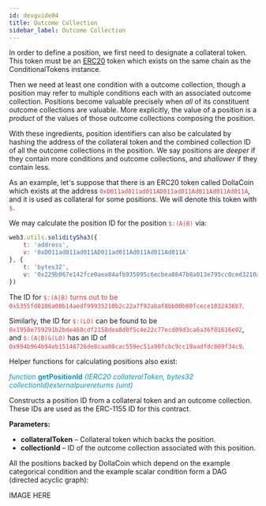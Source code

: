 ```yaml
---
id: devguide04
title: Outcome Collection
sidebar_label: Outcome Collection
---
```

In order to define a position, we first need to designate a collateral
token. This token must be an
[ERC20](https://theethereum.wiki/w/index.php/ERC20_Token_Standard) token
which exists on the same chain as the ConditionalTokens instance.

Then we need at least one condition with a outcome collection, though a
position may refer to multiple conditions each with an associated
outcome collection. Positions become valuable precisely when *all* of
its constituent outcome collections are valuable. More explicitly, the
value of a position is a *product* of the values of those outcome
collections composing the position.

With these ingredients, position identifiers can also be calculated by
hashing the address of the collateral token and the combined collection
ID of all the outcome collections in the position. We say positions are
*deeper* if they contain more conditions and outcome collections, and
*shallower* if they contain less.

As an example, let's suppose that there is an ERC20 token called
DollaCoin which exists at the address
<span style="color:#DB3A3D">`0xD011ad011ad011AD011ad011Ad011Ad011Ad011A`</span>, and it is used as
collateral for some positions. We will denote this token with <span style="color:#DB3A3D">`$`</span>.

We may calculate the position ID for the position <span style="color:#DB3A3D">`$:(A|B)`</span> via:

``` js
web3.utils.soliditySha3({
    t: 'address',
    v: '0xD011ad011ad011AD011ad011Ad011Ad011Ad011A'
}, {
    t: 'bytes32',
    v: '0x229b067e142fce0aea84afb935095c6ecbea8647b8a013e795cc0ced3210a3d5'
})
```

The ID for <span style="color:#DB3A3D">`$:(A|B)` turns out to be
<span style="color:#DB3A3D">`0x5355fd8106a08b14aedf99935210b2c22a7f92abaf8bb00b60fcece1032436b7`.

Similarly, the ID for <span style="color:#DB3A3D">`$:(LO)`</span> can be found to be
<span style="color:#DB3A3D">`0x1958e759291b2bde460cdf2158dea8d0f5c4e22c77ecd09d3ca6a36f01616e02`</span>,
and <span style="color:#DB3A3D">`$:(A|B)&(LO)`</span> has an ID of
<span style="color:#DB3A3D">`0x994b964b94eb15148726de8caa08cac559ec51a90fcbc9cc19aadfdc809f34c9`</span>.

Helper functions for calculating positions also exist:

<span style="color:#009cb4">*function* **getPositionId** *(IERC20 collateralToken, bytes32 collectionId)externalpurereturns (uint)*</span>

Constructs a position ID from a collateral token and an outcome collection. These IDs are used as the ERC-1155 ID for this contract.

**Parameters:**
- **collateralToken** – Collateral token which backs the position.
- **collectionId** – ID of the outcome collection associated with this position.

All the positions backed by DollaCoin which depend on the example
categorical condition and the example scalar condition form a DAG
(directed acyclic graph):

IMAGE HERE